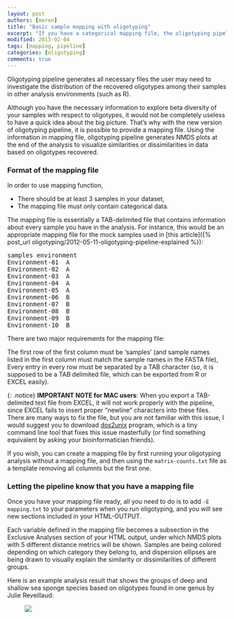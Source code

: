 ```yaml
---
layout: post
authors: [meren]
title: "Basic sample mapping with oligotyping"
excerpt: "If you have a categorical mapping file, the oligotyping pipeline can deliver more"
modified: 2013-02-04
tags: [mapping, pipeline]
categories: [oligotyping]
comments: true
---
```


Oligotyping pipeline generates all necessary files the user may need to investigate the distribution of the recovered oligotypes among their samples in other analysis environments (such as R).

Although you have the necessary information to explore beta diversity of your samples with respect to oligotypes, it would not be completely useless to have a quick idea about the big picture. That’s why with the new version of oligotyping pipeline, it is possible to provide a mapping file. Using the information in mapping file, oligotyping pipeline generates NMDS plots at the end of the analysis to visualize similarities or dissimilarities in data based on oligotypes recovered.

### Format of the mapping file

In order to use mapping function,

- There should be at least 3 samples in your dataset,
- The mapping file must only contain categorical data.

The mapping file is essentially a TAB-delimited file that contains information about every sample you have in the analysis. For instance, this would be an appropriate mapping file for the mock samples used in [this article]({% post_url oligotyping/2012-05-11-oligotyping-pipeline-explained %}):

<pre>
samples	environment
Environment-01	A
Environment-02	A
Environment-03	A
Environment-04	A
Environment-05	A
Environment-06	B
Environment-07	B
Environment-08	B
Environment-09	B
Environment-10	B
</pre>

There are two major requirements for the mapping file:

The first row of the first column must be ‘samples’ (and sample names listed in the first column must match the sample names in the FASTA file),
Every entry in every row must be separated by a TAB character (so, it is supposed to be a TAB delimited file, which can be exported from R or EXCEL easily).

{: .notice}
**IMPORTANT NOTE for MAC users**: When you export a TAB-delimited text file from EXCEL, it will not work properly with the pipeline, since EXCEL fails to insert proper “newline” characters into these files. There are many ways to fix the file, but you are not familiar with this issue, I would suggest you to download [dos2unix](http://sourceforge.net/projects/dos2unix/) program, which is a tiny command line tool that fixes this issue masterfully (or find something equivalent by asking your bioinformatician friends).

If you wish, you can create a mapping file by first running your oligotyping analysis without a mapping file, and then using the `matrix-counts.txt` file as a template removing all columnts but the first one.

### Letting the pipeline know that you have a mapping file

Once you have your mapping file ready, all you need to do is to add `-E mapping.txt` to your parameters when you run oligotyping, and you will see new sections included in your HTML-OUTPUT. 

Each variable defined in the mapping file becomes a subsection in the Exclusive Analyses section of your HTML output, under which NMDS plots with 5 different distance metrics will be shown. Samples are being colored depending on which category they belong to, and dispersion ellipses are being drawn to visually explain the similarity or dissimilarities of different groups.

Here is an example analysis result that shows the groups of deep and shallow sea sponge species based on oligotypes found in one genus by Julie Reveillaud:

<figure>
	<a href="{{ site.url }}/images/oligotyping/sponges.png"><img src="{{ site.url }}/images/oligotyping/sponges.png"></a>
</figure>
